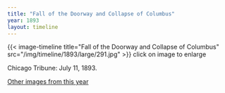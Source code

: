 ```yaml
---
title: "Fall of the Doorway and Collapse of Columbus"
year: 1893
layout: timeline
---
```


{{< image-timeline title="Fall of the Doorway and Collapse of Columbus" src="/img/timeline/1893/large/291.jpg" >}}
click on image to enlarge

Chicago Tribune: July 11, 1893. 

[Other images from this year](/historical/timeline/1893)